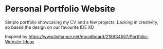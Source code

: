 # Personal Portfolio Website

Simple portfolio showcasing my CV and a few projects. Lacking in creativity, so based the design on our favourite IDE XD

Inspired by https://www.behance.net/moodboard/218934567/Portfolio-Website-Ideas
